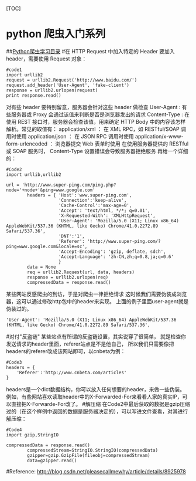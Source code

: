 [TOC]
# python 爬虫入门系列
##[Python爬虫学习目录](http://www.findspace.name/easycoding/1625)
#在 HTTP Request 中加入特定的 Header
要加入 header，需要使用 Request 对象：
```
#code1
import urllib2
request = urllib2.Request('http://www.baidu.com/')
request.add_header('User-Agent', 'fake-client')
response = urllib2.urlopen(request)
print response.read()
```
对有些 header 要特别留意，服务器会针对这些 header 做检查
User-Agent : 有些服务器或 Proxy 会通过该值来判断是否是浏览器发出的请求
Content-Type : 在使用 REST 接口时，服务器会检查该值，用来确定 HTTP Body 中的内容该怎样解析。常见的取值有：
application/xml ： 在 XML RPC，如 RESTful/SOAP 调用时使用
application/json ： 在 JSON RPC 调用时使用
application/x-www-form-urlencoded ： 浏览器提交 Web 表单时使用
在使用服务器提供的 RESTful 或 SOAP 服务时， Content-Type 设置错误会导致服务器拒绝服务
再给一个详细的：
```
#Code2
import urllib,urllib2

url = 'http://www.super-ping.com/ping.php?node='+node+'&ping=www.google.com'
		headers = { 'Host':'www.super-ping.com',
					'Connection':'keep-alive',
					'Cache-Control':'max-age=0',
					'Accept': 'text/html, */*; q=0.01',
					'X-Requested-With': 'XMLHttpRequest',
					'User-Agent': 'Mozilla/5.0 (X11; Linux x86_64) AppleWebKit/537.36 (KHTML, like Gecko) Chrome/41.0.2272.89 Safari/537.36',
					'DNT':'1',
					'Referer': 'http://www.super-ping.com/?ping=www.google.com&locale=sc',
					'Accept-Encoding': 'gzip, deflate, sdch',
					'Accept-Language': 'zh-CN,zh;q=0.8,ja;q=0.6'
					}
		data = None
		req = urllib2.Request(url, data, headers)
		response = urllib2.urlopen(req)
		compressedData = response.read()
```
某些网站反感爬虫的到访，于是对爬虫一律拒绝请求
这时候我们需要伪装成浏览器，这可以通过修改http包中的header来实现。
上面的例子里面user-agent就是伪装过的。
```
'User-Agent': 'Mozilla/5.0 (X11; Linux x86_64) AppleWebKit/537.36 (KHTML, like Gecko) Chrome/41.0.2272.89 Safari/537.36',
```
#对付"反盗链"
某些站点有所谓的反盗链设置，其实说穿了很简单，
就是检查你发送请求的header里面，referer站点是不是他自己，
所以我们只需要像把headers的referer改成该网站即可，以cnbeta为例：
```
#Code3
headers = {
    'Referer':'http://www.cnbeta.com/articles'
}
```
headers是一个dict数据结构，你可以放入任何想要的header，来做一些伪装。
例如，有些网站喜欢读取header中的X-Forwarded-For来看看人家的真实IP，可以直接把X-Forwarde-For改了。
#解压缩
在Code2中最后获取的数据是gzip压缩过的（在这个样例中返回的数据是服务器决定的），可以写进文件查看，对其进行解压缩：
```
#Code4
import gzip,StringIO

compressedData = response.read()
		compressedStream=StringIO.StringIO(compressedData)
		gzipper=gzip.GzipFile(fileobj=compressedStream)
		data=gzipper.read()
```

#Reference:
http://blog.csdn.net/pleasecallmewhy/article/details/8925978 